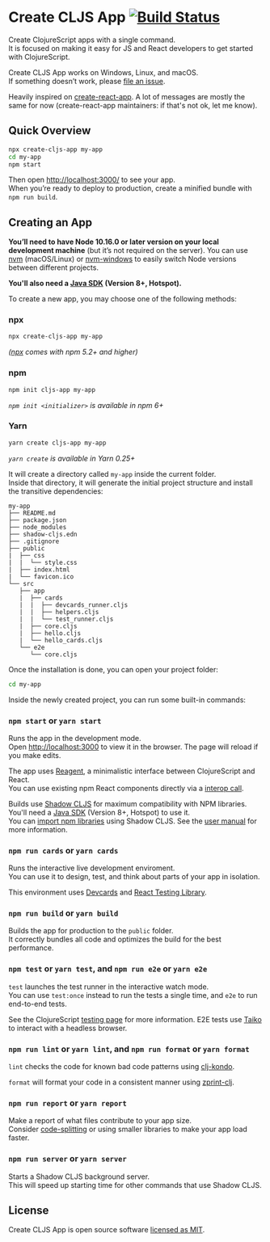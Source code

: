 # Create CLJS App [![Build Status](https://github.com/filipesilva/create-cljs-app/workflows/Node%20CI/badge.svg?branch=master)](https://github.com/filipesilva/create-cljs-app/actions)

Create ClojureScript apps with a single command.<br>
It is focused on making it easy for JS and React developers to get started with ClojureScript.

Create CLJS App works on Windows, Linux, and macOS.<br>
If something doesn’t work, please [file an issue](https://github.com/filipesilva/create-cljs-app/issues/new).<br>

Heavily inspired on [create-react-app](https://github.com/facebook/create-react-app). A lot of messages are mostly the same for now (create-react-app maintainers: if that's not ok, let me know).

## Quick Overview

```sh
npx create-cljs-app my-app
cd my-app
npm start
```

Then open [http://localhost:3000/](http://localhost:3000/) to see your app.<br>
When you’re ready to deploy to production, create a minified bundle with `npm run build`.

## Creating an App

**You’ll need to have Node 10.16.0 or later version on your local development machine** (but it’s not required on the server). You can use [nvm](https://github.com/creationix/nvm#installation) (macOS/Linux) or [nvm-windows](https://github.com/coreybutler/nvm-windows#node-version-manager-nvm-for-windows) to easily switch Node versions between different projects.

**You'll also need a [Java SDK](https://adoptopenjdk.net/) (Version 8+, Hotspot).**

To create a new app, you may choose one of the following methods:

### npx

```sh
npx create-cljs-app my-app
```
_([npx](https://medium.com/@maybekatz/introducing-npx-an-npm-package-runner-55f7d4bd282b) comes with npm 5.2+ and higher)_

### npm

```sh
npm init cljs-app my-app
```

_`npm init <initializer>` is available in npm 6+_

### Yarn

```sh
yarn create cljs-app my-app
```

_`yarn create` is available in Yarn 0.25+_

It will create a directory called `my-app` inside the current folder.<br>
Inside that directory, it will generate the initial project structure and install the transitive dependencies:

```
my-app
├── README.md
├── package.json
├── node_modules
├── shadow-cljs.edn
├── .gitignore
├── public
|  ├── css
|  |  └── style.css
|  ├── index.html
|  └── favicon.ico
└── src
   ├── app
   |  ├── cards
   |  |  ├── devcards_runner.cljs
   |  |  ├── helpers.cljs        
   |  |  └── test_runner.cljs    
   |  ├── core.cljs
   |  ├── hello.cljs
   |  └── hello_cards.cljs       
   └── e2e
      └── core.cljs
```

Once the installation is done, you can open your project folder:

```sh
cd my-app
```

Inside the newly created project, you can run some built-in commands:

### `npm start` or `yarn start`

Runs the app in the development mode.<br>
Open [http://localhost:3000](http://localhost:3000) to view it in the browser.
The page will reload if you make edits.

The app uses [Reagent](https://reagent-project.github.io), a minimalistic interface between ClojureScript and React.<br>
You can use existing npm React components directly via a [interop call](http://reagent-project.github.io/docs/master/InteropWithReact.html#creating-reagent-components-from-react-components).

Builds use [Shadow CLJS](https://github.com/thheller/shadow-cljs) for maximum compatibility with NPM libraries. You'll need a [Java SDK](https://adoptopenjdk.net/) (Version 8+, Hotspot) to use it. <br>
You can [import npm libraries](https://shadow-cljs.github.io/docs/UsersGuide.html#js-deps) using Shadow CLJS. See the [user manual](https://shadow-cljs.github.io/docs/UsersGuide.html) for more information.

### `npm run cards` or `yarn cards`

Runs the interactive live development enviroment.<br>
You can use it to design, test, and think about parts of your app in isolation.

This environment uses [Devcards](https://github.com/bhauman/devcards) and [React Testing Library](https://testing-library.com/docs/react-testing-library/intro).

### `npm run build` or `yarn build`

Builds the app for production to the `public` folder.<br>
It correctly bundles all code and optimizes the build for the best performance.

### `npm test` or `yarn test`, and `npm run e2e` or `yarn e2e`

`test` launches the test runner in the interactive watch mode.<br>
You can use `test:once` instead to run the tests a single time, and `e2e` to run end-to-end tests.

See the ClojureScript [testing page](https://clojurescript.org/tools/testing) for more information. E2E tests use [Taiko](https://github.com/getgauge/taiko) to interact with a headless browser.

### `npm run lint` or `yarn lint`, and `npm run format` or `yarn format`

`lint` checks the code for known bad code patterns using [clj-kondo](https://github.com/borkdude/clj-kondo).

`format` will format your code in a consistent manner using [zprint-clj](https://github.com/clj-commons/zprint-clj).

### `npm run report` or `yarn report`

Make a report of what files contribute to your app size.<br>
Consider [code-splitting](https://code.thheller.com/blog/shadow-cljs/2019/03/03/code-splitting-clojurescript.html) or using smaller libraries to make your app load faster.

### `npm run server` or `yarn server`

Starts a Shadow CLJS background server.<br>
This will speed up starting time for other commands that use Shadow CLJS.

## License

Create CLJS App is open source software [licensed as MIT](https://github.com/filipesilva/create-cljs-app/blob/master/LICENSE).